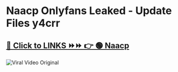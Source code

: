 
 # Naacp Onlyfans Leaked - Update Files y4crr

## <h2><a href="https://clipsfans.com/Naacp&ref=git">🔗 Click to LINKS ⏩⏩ 👉 🟢 Naacp </a></h2>

<a href="https://clipsfans.com/Naacp&ref=git" rel="nofollow" data-target="animated-image.originalLink"><img src="https://i.ibb.co.com/xMMVF88/686577567.gif" alt="Viral Video Original" style="max-width: 100%; display: inline-block;" data-target="animated-image.originalImage"></a>

